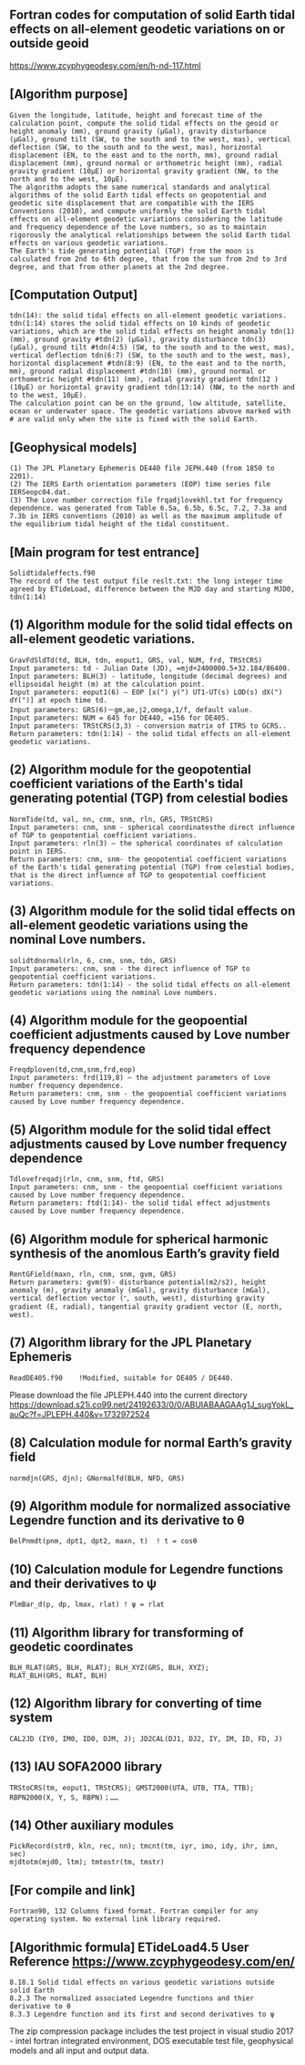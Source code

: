 ## Fortran codes for computation of solid Earth tidal effects on all-element geodetic variations on or outside geoid
https://www.zcyphygeodesy.com/en/h-nd-117.html
## [Algorithm purpose]
    Given the longitude, latitude, height and forecast time of the calculation point, compute the solid tidal effects on the geoid or height anomaly (mm), ground gravity (μGal), gravity disturbance (μGal), ground tilt (SW, to the south and to the west, mas), vertical deflection (SW, to the south and to the west, mas), horizontal displacement (EN, to the east and to the north, mm), ground radial displacement (mm), ground normal or orthometric height (mm), radial gravity gradient (10μE) or horizontal gravity gradient (NW, to the north and to the west, 10μE).
    The algorithm adopts the same numerical standards and analytical algorithms of the solid Earth tidal effects on geopotential and geodetic site displacement that are compatible with the IERS Conventions (2010), and compute uniformly the solid Earth tidal effects on all-element geodetic variations considering the latitude and frequency dependence of the Love numbers, so as to maintain rigorously the analytical relationships between the solid Earth tidal effects on various geodetic variations.
    The Earth's tide generating potential (TGP) from the moon is calculated from 2nd to 6th degree, that from the sun from 2nd to 3rd degree, and that from other planets at the 2nd degree.
## [Computation Output]
    tdn(14): the solid tidal effects on all-element geodetic variations.
    tdn(1:14) stores the solid tidal effects on 10 kinds of geodetic variations, which are the solid tidal effects on height anomaly tdn(1) (mm), ground gravity #tdn(2) (μGal), gravity disturbance tdn(3) (μGal), ground tilt #tdn(4:5) (SW, to the south and to the west, mas), vertical deflection tdn(6:7) (SW, to the south and to the west, mas), horizontal displacement #tdn(8:9) (EN, to the east and to the north, mm), ground radial displacement #tdn(10) (mm), ground normal or orthometric height #tdn(11) (mm), radial gravity gradient tdn(12 )(10μE) or horizontal gravity gradient tdn(13:14) (NW, to the north and to the west, 10μE).
    The calculation point can be on the ground, low altitude, satellite, ocean or underwater space. The geodetic variations abvove marked with # are valid only when the site is fixed with the solid Earth.
## [Geophysical models]
    (1) The JPL Planetary Ephemeris DE440 file JEPH.440 (from 1850 to 2201).
    (2) The IERS Earth orientation parameters (EOP) time series file IERSeopc04.dat.
    (3) The Love number correction file frqadjlovekhl.txt for frequency dependence. was generated from Table 6.5a, 6.5b, 6.5c, 7.2, 7.3a and 7.3b in IERS conventions (2010) as well as the maximum amplitude of the equilibrium tidal height of the tidal constituent.
## [Main program for test entrance]
    Solidtidaleffects.f90
    The record of the test output file reslt.txt: the long integer time agreed by ETideLoad, difference between the MJD day and starting MJD0, tdn(1:14)
## (1) Algorithm module for the solid tidal effects on all-element geodetic variations.
    GravFdSldTd(td, BLH, tdn, eoput1, GRS, val, NUM, frd, TRStCRS)
    Input parameters: td - Julian Date (JD), =mjd+2400000.5+32.184/86400.
    Input parameters: BLH(3) - latitude, longitude (decimal degrees) and ellipsoidal height (m) at the calculation point.
    Input parameters: eoput1(6) – EOP [x(") y(") UT1-UT(s) LOD(s) dX(") dY(")] at epoch time td.
    Input parameters: GRS(6)－gm,ae,j2,omega,1/f, default value.
    Input parameters: NUM = 645 for DE440, =156 for DE405.
    Input parameters: TRStCRS(3,3) - conversion matrix of ITRS to GCRS..
    Return parameters: tdn(1:14) - the solid tidal effects on all-element geodetic variations.
## (2) Algorithm module for the geopotential coefficient variations of the Earth's tidal generating potential (TGP) from celestial bodies
    NormTide(td, val, nn, cnm, snm, rln, GRS, TRStCRS)
    Input parameters: cnm, snm - spherical coordinatesthe direct influence of TGP to geopotential coefficient variations.
    Input parameters: rln(3) – the spherical coordinates of calculation point in IERS.
    Return parameters: cnm, snm- the geopotential coefficient variations of the Earth's tidal generating potential (TGP) from celestial bodies, that is the direct influence of TGP to geopotential coefficient variations.
## (3) Algorithm module for the solid tidal effects on all-element geodetic variations using the nominal Love numbers.
    solidtdnormal(rln, 6, cnm, snm, tdn, GRS)
    Input parameters: cnm, snm - the direct influence of TGP to geopotential coefficient variations.
    Return parameters: tdn(1:14) - the solid tidal effects on all-element geodetic variations using the nominal Love numbers.
## (4) Algorithm module for the geopoential coefficient adjustments caused by Love number frequency dependence
    Freqdploven(td,cnm,snm,frd,eop)
    Input parameters: frd(119,8) – the adjustment parameters of Love number frequency dependence.
    Return parameters: cnm, snm - the geopoential coefficient variations caused by Love number frequency dependence.
## (5) Algorithm module for the solid tidal effect adjustments caused by Love number frequency dependence
    Tdlovefreqadj(rln, cnm, snm, ftd, GRS)
    Input parameters: cnm, snm - the geopoential coefficient variations caused by Love number frequency dependence.
    Return parameters: ftd(1:14)- the solid tidal effect adjustments caused by Love number frequency dependence.
## (6) Algorithm module for spherical harmonic synthesis of the anomlous Earth’s gravity field
    RentGField(maxn, rln, cnm, snm, gvm, GRS)
    Return parameters: gvm(9)- disturbance potential(m2/s2), height anomaly (m), gravity anomaly (mGal), gravity disturbance (mGal), vertical deflection vector (ʺ, south, west), disturbing gravity gradient (E, radial), tangential gravity gradient vector (E, north, west).
## (7) Algorithm library for the JPL Planetary Ephemeris
    ReadDE405.f90    !Modified, suitable for DE405 / DE440.
Please download the file JPLEPH.440 into the current directory https://download.s21i.co99.net/24192633/0/0/ABUIABAAGAAg1J_sugYokL_auQc?f=JPLEPH.440&v=1732972524
## (8) Calculation module for normal Earth’s gravity field
    normdjn(GRS, djn); GNormalfd(BLH, NFD, GRS)
## (9) Algorithm module for normalized associative Legendre function and its derivative to θ
    BelPnmdt(pnm, dpt1, dpt2, maxn, t)  ! t = cosθ
## (10) Calculation module for Legendre functions and their derivatives to ψ
    PlmBar_d(p, dp, lmax, rlat) ! ψ = rlat
## (11) Algorithm library for transforming of geodetic coordinates
    BLH_RLAT(GRS, BLH, RLAT); BLH_XYZ(GRS, BLH, XYZ);
    RLAT_BLH(GRS, RLAT, BLH)
## (12) Algorithm library for converting of time system
    CAL2JD (IY0, IM0, ID0, DJM, J); JD2CAL(DJ1, DJ2, IY, IM, ID, FD, J)
## (13) IAU SOFA2000 library
    TRStoCRS(tm, eoput1, TRStCRS); GMST2000(UTA, UTB, TTA, TTB);
    RBPN2000(X, Y, S, RBPN)；……
## (14) Other auxiliary modules
    PickRecord(str0, kln, rec, nn); tmcnt(tm, iyr, imo, idy, ihr, imn, sec)
    mjdtotm(mjd0, ltm); tmtostr(tm, tmstr)
## [For compile and link]
    Fortran90, 132 Columns fixed format. Fortran compiler for any operating system. No external link library required.
## [Algorithmic formula] ETideLoad4.5 User Reference https://www.zcyphygeodesy.com/en/
    8.18.1 Solid tidal effects on various geodetic variations outside solid Earth
    8.2.3 The normalized associated Legendre functions and thier derivative to θ
    8.3.3 Legendre function and its first and second derivatives to ψ
The zip compression package includes the test project in visual studio 2017 - intel fortran integrated environment, DOS executable test file, geophysical models and all input and output data.

